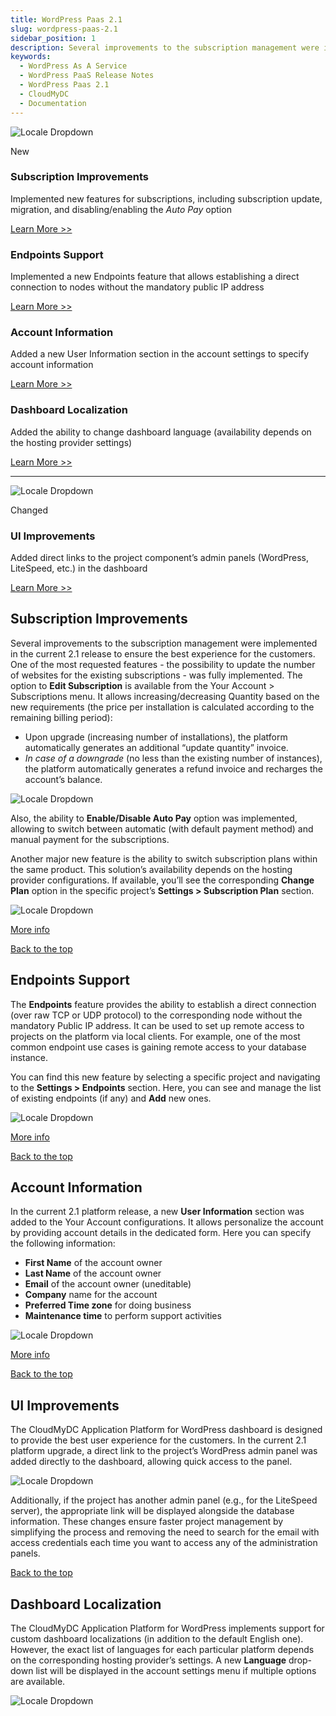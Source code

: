 ```yaml
---
title: WordPress Paas 2.1
slug: wordpress-paas-2.1
sidebar_position: 1
description: Several improvements to the subscription management were implemented in the current 2.1 release to ensure the best experience for the customers.
keywords:
  - WordPress As A Service
  - WordPress PaaS Release Notes
  - WordPress Paas 2.1
  - CloudMyDC
  - Documentation
---
```


<div style={{
        display: 'flex',
        padding: '10px 0 10px 0',
    }}>
    <div style={{
        width: '20%',
        display: 'flex',
        flexDirection: 'column',
        alignItems: 'center',
        padding: '20px',
        justifyContent: 'flex-start',
    }}>

![Locale Dropdown](./img/WordPressPaaS2.1/download.png)

New

</div>
    <div>
        <div style={{
            background: '#e4ffee',
            padding: '20px',
            margin: '10px 0',
        }}>
            <h3 style={{
                fontSize: '23px',
                fontWeight: '500',
        }}>Subscription Improvements</h3>
            <p>Implemented new features for subscriptions, including subscription update, migration, and disabling/enabling the <i>Auto Pay</i> option</p>
            <div style={{
            display: 'flex',
            flexDirection: 'row-reverse',
        }}>
                <a href="/">
                    Learn More >>
                </a>
            </div>
        </div>
        <div style={{
            background: '#e4ffee',
            padding: '20px',
            margin: '10px 0',
        }}>
            <h3 style={{
                fontSize: '23px',
                fontWeight: '500',
        }}>Endpoints Support</h3>
            <p>Implemented a new Endpoints feature that allows establishing a direct connection to nodes without the mandatory public IP address</p>
            <div style={{
            display: 'flex',
            flexDirection: 'row-reverse',
        }}>
                <a href="/">
                    Learn More >>
                </a>
            </div>
        </div>
        <div style={{
            background: '#e4ffee',
            padding: '20px',
            margin: '10px 0',
        }}>
            <h3 style={{
                fontSize: '23px',
                fontWeight: '500',
        }}>Account Information</h3>
            <p>Added a new User Information section in the account settings to specify account information</p>
            <div style={{
            display: 'flex',
            flexDirection: 'row-reverse',
        }}>
                <a href="/">
                    Learn More >>
                </a>
            </div>
        </div>
        <div style={{
            background: '#e4ffee',
            padding: '20px',
            margin: '10px 0',
        }}>
            <h3 style={{
                fontSize: '23px',
                fontWeight: '500',
        }}>Dashboard Localization</h3>
            <p>Added the ability to change dashboard language (availability depends on the hosting provider settings)</p>
            <div style={{
            display: 'flex',
            flexDirection: 'row-reverse',
        }}>
                <a href="/">
                    Learn More >>
                </a>
            </div>
        </div>
    </div>

</div>

<hr/>

<div style={{
        display: 'flex',
        padding: '10px 0 10px 0',
    }}>
    <div style={{
        width: '20%',
        display: 'flex',
        flexDirection: 'column',
        alignItems: 'center',
        padding: '20px',
        justifyContent: 'flex-start',
    }}>

![Locale Dropdown](./img/WordPressPaaS2.1/download1.png)

Changed

</div>
    <div>
        <div style={{
            background: '#def6ff',
            padding: '20px',
            margin: '10px 0',
        }}>
            <h3 style={{
                fontSize: '23px',
                fontWeight: '500',
        }}>UI Improvements</h3>
            <p>Added direct links to the project component’s admin panels (WordPress, LiteSpeed, etc.) in the dashboard</p>
            <div style={{
            display: 'flex',
            flexDirection: 'row-reverse',
        }}>
                <a href="/">
                    Learn More >>
                </a>
            </div>
        </div>
    </div>

</div>

## Subscription Improvements

Several improvements to the subscription management were implemented in the current 2.1 release to ensure the best experience for the customers. One of the most requested features - the possibility to update the number of websites for the existing subscriptions - was fully implemented. The option to **Edit Subscription** is available from the Your Account > Subscriptions menu. It allows increasing/decreasing Quantity based on the new requirements (the price per installation is calculated according to the remaining billing period):

- Upon upgrade (increasing number of installations), the platform automatically generates an additional “update quantity” invoice.
- _In case of a downgrade_ (no less than the existing number of instances), the platform automatically generates a refund invoice and recharges the account’s balance.

<div style={{
    display:'flex',
    justifyContent: 'center',
    margin: '0 0 1rem 0'
}}>

![Locale Dropdown](./img/WordPressPaaS2.1/01-managing-account-subscriptions.png)

</div>

Also, the ability to **Enable/Disable Auto Pay** option was implemented, allowing to switch between automatic (with default payment method) and manual payment for the subscriptions.

Another major new feature is the ability to switch subscription plans within the same product. This solution’s availability depends on the hosting provider configurations. If available, you’ll see the corresponding **Change Plan** option in the specific project’s **Settings > Subscription Plan** section.

<div style={{
    display:'flex',
    justifyContent: 'center',
    margin: '0 0 1rem 0'
}}>

![Locale Dropdown](./img/WordPressPaaS2.1/02-changing-project-subscription-plan.png)

</div>

[More info](/wordpress-as-a-service/wordpress-dashboard/wordpress-dashboard-overview)

<div style={{
        display: 'flex',
        flexDirection: 'row-reverse',
        padding: '10px 0',
    }}>
    <a href="/platform-overview/release-notes/release-notes-8.3">
        Back to the top
    </a>
</div>

## Endpoints Support

The **Endpoints** feature provides the ability to establish a direct connection (over raw TCP or UDP protocol) to the corresponding node without the mandatory Public IP address. It can be used to set up remote access to projects on the platform via local clients. For example, one of the most common endpoint use cases is gaining remote access to your database instance.

You can find this new feature by selecting a specific project and navigating to the **Settings > Endpoints** section. Here, you can see and manage the list of existing endpoints (if any) and **Add** new ones.

<div style={{
    display:'flex',
    justifyContent: 'center',
    margin: '0 0 1rem 0'
}}>

![Locale Dropdown](./img/WordPressPaaS2.1/03-project-endpoints.png)

</div>

[More info](/wordpress-as-a-service/wordpress-dashboard/wordpress-project-management)

<div style={{
        display: 'flex',
        flexDirection: 'row-reverse',
        padding: '10px 0',
    }}>
    <a href="/platform-overview/release-notes/release-notes-8.3">
        Back to the top
    </a>
</div>

## Account Information

In the current 2.1 platform release, a new **User Information** section was added to the Your Account configurations. It allows personalize the account by providing account details in the dedicated form. Here you can specify the following information:

- **First Name** of the account owner
- **Last Name** of the account owner
- **Email** of the account owner (uneditable)
- **Company** name for the account
- **Preferred Time zone** for doing business
- **Maintenance time** to perform support activities

<div style={{
    display:'flex',
    justifyContent: 'center',
    margin: '0 0 1rem 0'
}}>

![Locale Dropdown](./img/WordPressPaaS2.1/04-user-information.png)

</div>

[More info](/wordpress-as-a-service/wordpress-dashboard/wordpress-dashboard-overview#account-settings)

<div style={{
        display: 'flex',
        flexDirection: 'row-reverse',
        padding: '10px 0',
    }}>
    <a href="/platform-overview/release-notes/release-notes-8.3">
        Back to the top
    </a>
</div>

## UI Improvements

The CloudMyDC Application Platform for WordPress dashboard is designed to provide the best user experience for the customers. In the current 2.1 platform upgrade, a direct link to the project’s WordPress admin panel was added directly to the dashboard, allowing quick access to the panel.

<div style={{
    display:'flex',
    justifyContent: 'center',
    margin: '0 0 1rem 0'
}}>

![Locale Dropdown](./img/WordPressPaaS2.1/05-wodpress-admin-panel-link.png)

</div>

Additionally, if the project has another admin panel (e.g., for the LiteSpeed server), the appropriate link will be displayed alongside the database information. These changes ensure faster project management by simplifying the process and removing the need to search for the email with access credentials each time you want to access any of the administration panels.

<div style={{
        display: 'flex',
        flexDirection: 'row-reverse',
        padding: '10px 0',
    }}>
    <a href="/platform-overview/release-notes/release-notes-8.3">
        Back to the top
    </a>
</div>

## Dashboard Localization

The CloudMyDC Application Platform for WordPress implements support for custom dashboard localizations (in addition to the default English one). However, the exact list of languages for each particular platform depends on the corresponding hosting provider’s settings. A new **Language** drop-down list will be displayed in the account settings menu if multiple options are available.

<div style={{
    display:'flex',
    justifyContent: 'center',
    margin: '0 0 1rem 0'
}}>

![Locale Dropdown](./img/WordPressPaaS2.1/06-changing-dashboard-language.png)

</div>

